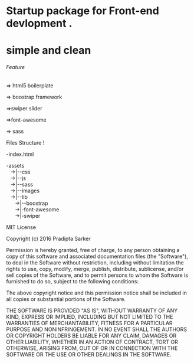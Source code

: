 # Startup package for Front-end devlopment .
# simple and clean
###### Feature #######
=> html5 boilerplate 

=> boostrap framework

=>swiper slider

=>font-awesome

=> sass

Files Structure !

-index.html

-assets <br/>
&nbsp;&nbsp;&nbsp;->|--css <br>
&nbsp;&nbsp;&nbsp;->|--js <br>
&nbsp;&nbsp;&nbsp;->|--sass <br>
&nbsp;&nbsp;&nbsp;->|--images <br>
&nbsp;&nbsp;&nbsp;->|--lib <br>
&nbsp;&nbsp;&nbsp;&nbsp;&nbsp;&nbsp;->|--boostrap <br>
&nbsp;&nbsp;&nbsp;&nbsp;&nbsp;&nbsp;->|-font-awesome <br>
 &nbsp;&nbsp;&nbsp;&nbsp;&nbsp;&nbsp;->|-swiper <br>
    
    
    

MIT License

Copyright (c) 2016 Pradipta Sarker

Permission is hereby granted, free of charge, to any person obtaining a copy
of this software and associated documentation files (the "Software"), to deal
in the Software without restriction, including without limitation the rights
to use, copy, modify, merge, publish, distribute, sublicense, and/or sell
copies of the Software, and to permit persons to whom the Software is
furnished to do so, subject to the following conditions:

The above copyright notice and this permission notice shall be included in all
copies or substantial portions of the Software.

THE SOFTWARE IS PROVIDED "AS IS", WITHOUT WARRANTY OF ANY KIND, EXPRESS OR
IMPLIED, INCLUDING BUT NOT LIMITED TO THE WARRANTIES OF MERCHANTABILITY,
FITNESS FOR A PARTICULAR PURPOSE AND NONINFRINGEMENT. IN NO EVENT SHALL THE
AUTHORS OR COPYRIGHT HOLDERS BE LIABLE FOR ANY CLAIM, DAMAGES OR OTHER
LIABILITY, WHETHER IN AN ACTION OF CONTRACT, TORT OR OTHERWISE, ARISING FROM,
OUT OF OR IN CONNECTION WITH THE SOFTWARE OR THE USE OR OTHER DEALINGS IN THE
SOFTWARE.



